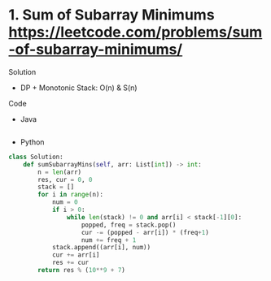 # 1. Sum of Subarray Minimums https://leetcode.com/problems/sum-of-subarray-minimums/

Solution

- DP + Monotonic Stack: O(n) & S(n)

Code

- Java

```java

```

- Python

```python
class Solution:
    def sumSubarrayMins(self, arr: List[int]) -> int:
        n = len(arr)
        res, cur = 0, 0
        stack = []
        for i in range(n):
            num = 0
            if i > 0:
                while len(stack) != 0 and arr[i] < stack[-1][0]:
                    popped, freq = stack.pop()
                    cur -= (popped - arr[i]) * (freq+1)
                    num += freq + 1
            stack.append((arr[i], num))
            cur += arr[i]
            res += cur
        return res % (10**9 + 7)
```